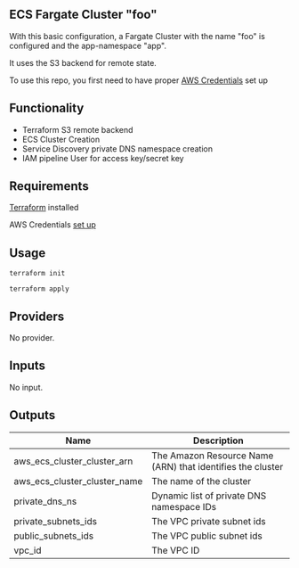 ## ECS Fargate Cluster "foo"

With this basic configuration, a Fargate Cluster with the name "foo"
is configured and the app-namespace "app".

It uses the S3 backend for remote state.

To use this repo, you first need to have proper [AWS Credentials](https://docs.aws.amazon.com/powershell/latest/userguide/pstools-appendix-sign-up.html) set up

## Functionality
- Terraform S3 remote backend
- ECS Cluster Creation
- Service Discovery private DNS namespace creation
- IAM pipeline User for access key/secret key

## Requirements

[Terraform](https://www.terraform.io/downloads.html) installed

AWS Credentials [set up](https://docs.aws.amazon.com/sdk-for-java/v1/developer-guide/setup-credentials.html)

## Usage
`terraform init`

`terraform apply`

## Providers

No provider.

## Inputs

No input.

## Outputs

| Name | Description |
|------|-------------|
| aws\_ecs\_cluster\_cluster\_arn | The Amazon Resource Name (ARN) that identifies the cluster |
| aws\_ecs\_cluster\_cluster\_name | The name of the cluster |
| private\_dns\_ns | Dynamic list of private DNS namespace IDs |
| private\_subnets\_ids | The VPC private subnet ids |
| public\_subnets\_ids | The VPC public subnet ids |
| vpc\_id | The VPC ID |

